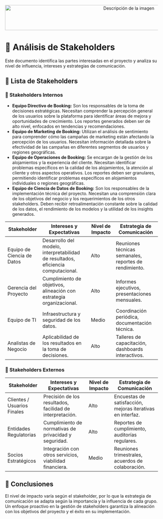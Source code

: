 <div style="text-align: center;">
<image src="../docs/images/encabezado.png" alt="Descripción de la imagen" width="800" height="83">
</div>

#
# 👥 Análisis de Stakeholders

Este documento identifica las partes interesadas en el proyecto y analiza su nivel de influencia, intereses y estrategias de comunicación.
## 📌 Lista de Stakeholders

### 🔹 Stakeholders Internos

- **Equipo Directivo de Booking:** Son los responsables de la toma de decisiones estratégicas. Necesitan comprender la percepción general de los usuarios sobre la plataforma para identificar áreas de mejora y oportunidades de crecimiento. Los reportes generados deben ser de alto nivel, enfocados en tendencias y recomendaciones.
- **Equipo de Marketing de Booking:** Utilizan el análisis de sentimiento para comprender cómo las campañas de marketing están afectando la percepción de los usuarios. Necesitan información detallada sobre la efectividad de las campañas en diferentes segmentos de usuarios y regiones geográficas.
- **Equipo de Operaciones de Booking:** Se encargan de la gestión de los alojamientos y la experiencia del cliente. Necesitan identificar problemas específicos en la calidad de los alojamientos, la atención al cliente y otros aspectos operativos. Los reportes deben ser granulares, permitiendo identificar problemas específicos en alojamientos individuales o regiones geográficas.
- **Equipo de Ciencia de Datos de Booking:** Son los responsables de la implementación técnica del proyecto. Necesitan una comprensión clara de los objetivos del negocio y los requerimientos de los otros stakeholders. Deben recibir retroalimentación constante sobre la calidad de los datos, el rendimiento de los modelos y la utilidad de los insights generados.

| Stakeholder           | Intereses y Expectativas                                  | Nivel de Impacto | Estrategia de Comunicación                      |
|-----------------------|----------------------------------------------------------|------------------|-----------------------------------------------|
| Equipo de Ciencia de Datos | Desarrollo del modelo, interpretabilidad de resultados, eficiencia computacional. | Alto | Reuniones técnicas semanales, reportes de rendimiento. |
| Gerencia del Proyecto | Cumplimiento de objetivos, alineación con estrategia organizacional. | Alto | Informes ejecutivos, presentaciones mensuales. |
| Equipo de TI         | Infraestructura y seguridad de los datos.                 | Medio            | Coordinación periódica, documentación técnica. |
| Analistas de Negocio | Aplicabilidad de los resultados en la toma de decisiones. | Alto             | Talleres de capacitación, dashboards interactivos. |

### 🔹 Stakeholders Externos

| Stakeholder           | Intereses y Expectativas                                  | Nivel de Impacto | Estrategia de Comunicación                      |
|-----------------------|----------------------------------------------------------|------------------|-----------------------------------------------|
| Clientes / Usuarios Finales | Precisión de los resultados, facilidad de interpretación. | Alto | Encuestas de satisfacción, mejoras iterativas en interfaz. |
| Entidades Regulatorias | Cumplimiento de normativas de privacidad y seguridad.   | Alto | Reportes de cumplimiento, auditorías regulares. |
| Socios Estratégicos   | Integración con otros servicios, viabilidad financiera.  | Medio | Reuniones trimestrales, acuerdos de colaboración. |

## 🎯 Conclusiones

El nivel de impacto varía según el stakeholder, por lo que la estrategia de comunicación se adapta según la importancia y la influencia de cada grupo. Un enfoque proactivo en la gestión de stakeholders garantiza la alineación con los objetivos del proyecto y el éxito en su implementación.